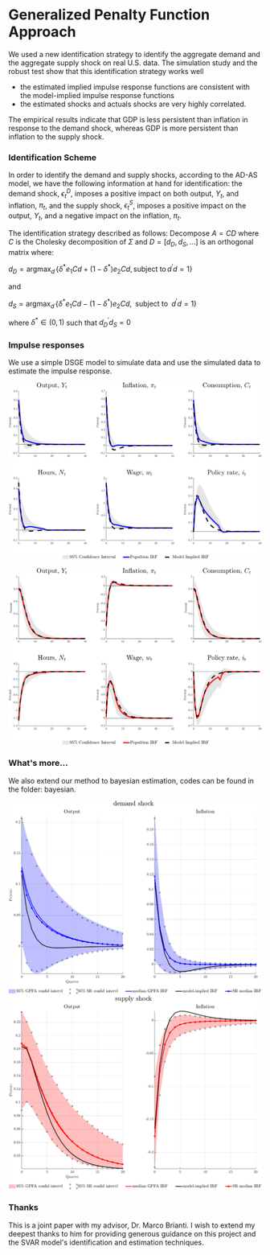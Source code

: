 # Generalized Penalty Function Approach

We used a new identification strategy to identify the aggregate demand and the aggregate supply shock on real U.S. data. The simulation study and the robust test show that this identification strategy works well

* the estimated implied impulse response functions are consistent with the model-implied impulse response functions
* the estimated shocks and actuals shocks are very highly correlated. 

The empirical results indicate that GDP is less persistent than inflation in response to the demand shock, whereas GDP is more persistent than inflation to the supply shock.



### Identification Scheme

In order to identify the demand and supply shocks, according to the AD-AS model, we have the following information at hand for identification: the demand shock, $\epsilon^D_t$, imposes a positive impact on both output, $Y_t$, and inflation, $\pi_t$, and the supply shock, $\epsilon^S_t$, imposes a positive impact on the output, $Y_t$, and a negative impact on the inflation, $\pi_t$.



The identification strategy described as follows: Decompose $A=CD$ where $C$ is the Cholesky decomposition of $\Sigma$ and $D=[d_D, d_S, ...]$ is an orthogonal matrix where:

$d_D=\mathop{\arg\max}_{d}\,\{\delta^{*}e_1Cd+(1-\delta^{*})e_2Cd,\,\text{subject to}\,d^{'}d=1\}$

and 

$d_S=\mathop{\arg\max}_{d}\,\{\delta^{*}e_1Cd-(1-\delta^{*})e_2Cd,\;\;\text{subject to}\;\;d^{'}d=1\}$

where $\delta^{*}\in(0,1)$ such that $d_D^{'}d_S=0$




### Impulse responses

We use a simple DSGE model to simulate data and use the simulated data to estimate the impulse response.

![baselineCompD](graph/baselineCompD.png)

![baselineCompS](graph/baselineCompS.png)



### What's more...

We also extend our method to bayesian estimation, codes can be found in the folder: bayesian.

<img src="graph/demand shock.png" alt="demand shock" style="zoom:80%;" />

<img src="./graph/supply shock.png" alt="supply shock" style="zoom:80%;" />



### Thanks

This is a joint paper with my advisor, Dr. Marco Brianti. I wish to extend my deepest thanks to him for providing generous guidance on this project and the SVAR model's identification and estimation techniques.
